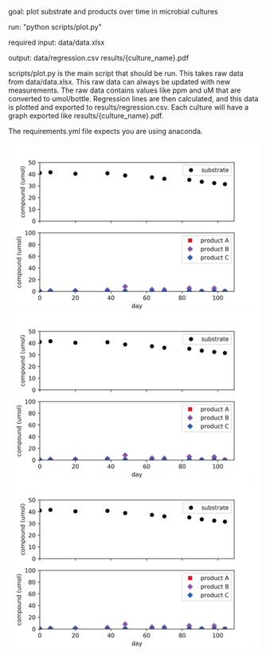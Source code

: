 goal: plot substrate and products over time in microbial cultures

run:
    "python scripts/plot.py"

required input:
    data/data.xlsx

output:
    data/regression.csv
    results/{culture_name}.pdf

scripts/plot.py is the main script that should be run. This takes raw data from
data/data.xlsx. This raw data can always be updated with new measurements.
The raw data contains values like ppm and uM that are converted to umol/bottle.
Regression lines are then calculated, and this data is plotted and exported to
results/regression.csv. Each culture will have a graph exported like
results/{culture_name}.pdf.

The requirements.yml file expects you are using anaconda.

![control plot](/results/control.png "control")
![culture 1 plot](/results/control.png "culture 1")
![culture 2 plot](/results/control.png "culture 2")